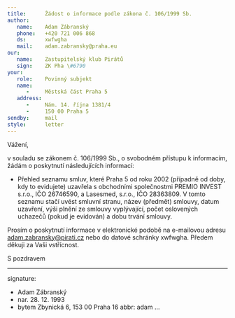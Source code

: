 ```yaml
---
title:      Žádost o informace podle zákona č. 106/1999 Sb.
author:
   name:    Adam Zábranský
   phone:   +420 721 006 868
   ds:      xwfwgha
   mail:    adam.zabransky@praha.eu
our:
   name:    Zastupitelský klub Pirátů
   sign:    ZK Pha \#6790
your:
   role:    Povinný subjekt
   name:    
      -     Městská část Praha 5
   address:
      -     Nám. 14. října 1381/4
      -     150 00 Praha 5
sendby:     mail
style:      letter
---
```


Vážení,

v souladu se zákonem č. 106/1999 Sb., o svobodném přístupu k informacím, žádám o poskytnutí následujících informací: 

* Přehled seznamu smluv, které Praha 5 od roku 2002 (případně od doby, kdy to evidujete) uzavřela s obchodními společnostmi PREMIO INVEST s.r.o., IČO 26746590, a Lasesmed, s.r.o., IČO 28363809. V tomto seznamu stačí uvést smluvní stranu, název (předmět) smlouvy, datum uzavření, výši plnění ze smlouvy vyplývající, počet oslovených uchazečů (pokud je evidován) a dobu trvání smlouvy.

Prosím o poskytnutí informace v elektronické podobě na e-mailovou adresu adam.zabransky@pirati.cz nebo do datové schránky xwfwgha. Předem děkuji za Vaši vstřícnost.

S pozdravem

---
signature:
  - Adam Zábranský
  - nar. 28. 12. 1993
  - bytem Zbynická 6, 153 00 Praha 16
abbr:       adam
...
